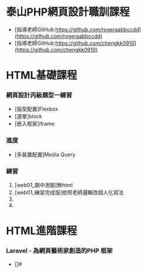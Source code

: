 # 泰山PHP網頁設計職訓課程
* [指導老師GitHub:https://github.com/rogeraabbccdd](https://github.com/rogeraabbccdd)
* [指導老師GitHub:https://github.com/chengkk0910](https://github.com/chengkk0910)
# HTML基礎課程

### 網頁設計丙級題型一練習

* [版型配置]Flexbox
* [選單]block
* [嵌入框架]iframe

### 進度

* [多裝置配置]Media Query

### 練習

1. [web01_期中測驗]無html
2. [web01_練習完成版]依照老師邏輯改個人化寫法
3. 
4. 
# HTML進階課程
### Laravel - 為網頁藝術家創造的PHP 框架
* []#